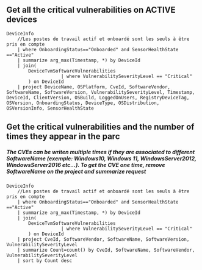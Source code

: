 ## Get all the critical vulnerabilities on ACTIVE devices
```
DeviceInfo
    //Les postes de travail actif et onboardé sont les seuls à être pris en compte
    | where OnboardingStatus=="Onboarded" and SensorHealthState =="Active" 
    | summarize arg_max(Timestamp, *) by DeviceId
    | join(
        DeviceTvmSoftwareVulnerabilities
                    | where VulnerabilitySeverityLevel == "Critical"
        ) on DeviceId
    | project DeviceName, OSPlatform, CveId, SoftwareVendor, SoftwareName, SoftwareVersion, VulnerabilitySeverityLevel, Timestamp, DeviceId, ClientVersion, OSBuild, LoggedOnUsers, RegistryDeviceTag, OSVersion, OnboardingStatus, DeviceType, OSDistribution, OSVersionInfo, SensorHealthState
```

## Get the critical vulnerabilities and the number of times they appear in the parc
##### The CVEs can be writen multiple times if they are associated to different SoftwareName (exemple: Windows10, Windows 11, WindowsServer2012, WindowsServer2016 etc...). To get the CVE one time, remove SoftwareName on the project and summarize request
```
DeviceInfo
    //Les postes de travail actif et onboardé sont les seuls à être pris en compte
    | where OnboardingStatus=="Onboarded" and SensorHealthState =="Active" 
    | summarize arg_max(Timestamp, *) by DeviceId
    | join(
        DeviceTvmSoftwareVulnerabilities
                    | where VulnerabilitySeverityLevel == "Critical"
        ) on DeviceId
    | project CveId, SoftwareVendor, SoftwareName, SoftwareVersion, VulnerabilitySeverityLevel
    | summarize Count=count() by CveId, SoftwareName, SoftwareVendor, VulnerabilitySeverityLevel
    | sort by Count desc 
```
